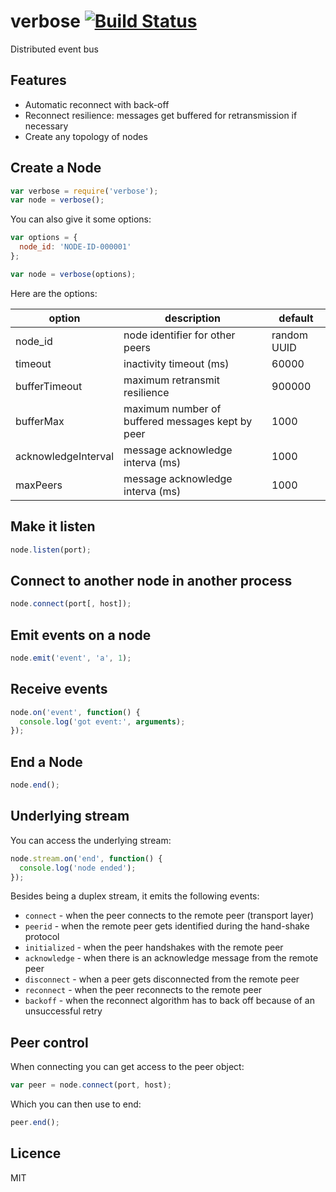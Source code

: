 # verbose [![Build Status](https://secure.travis-ci.org/pgte/verbose.png)](http://travis-ci.org/pgte/verbose)

Distributed event bus

## Features

* Automatic reconnect with back-off
* Reconnect resilience: messages get buffered for retransmission if necessary
* Create any topology of nodes

## Create a Node

```javascript
var verbose = require('verbose');
var node = verbose();
```

You can also give it some options:

```javascript
var options = {
  node_id: 'NODE-ID-000001'
};

var node = verbose(options);
```

Here are the options:

| option              | description                                       |  default    |
|---------------------|---------------------------------------------------|-------------|
| node_id             | node identifier for other peers                   | random UUID |
| timeout             | inactivity timeout (ms)                           | 60000       |
| bufferTimeout       | maximum retransmit resilience                     | 900000      |
| bufferMax           | maximum number of buffered messages kept by peer  | 1000        |
| acknowledgeInterval | message acknowledge interva (ms)                  | 1000        |
| maxPeers            | message acknowledge interva (ms)                  | 1000        |

## Make it listen

```javascript
node.listen(port);
```

## Connect to another node in another process

```javascript
node.connect(port[, host]);
```

## Emit events on a node

```javascript
node.emit('event', 'a', 1);
```

## Receive events

```javascript
node.on('event', function() {
  console.log('got event:', arguments);
});
```

## End a Node

```javascript
node.end();
```

## Underlying stream

You can access the underlying stream:

```javascript
node.stream.on('end', function() {
  console.log('node ended');
});
```

Besides being a duplex stream, it emits the following events:

* `connect` - when the peer connects to the remote peer (transport layer)
* `peerid` - when the remote peer gets identified during the hand-shake protocol
* `initialized` - when the peer handshakes with the remote peer
* `acknowledge` - when there is an acknowledge message from the remote peer
* `disconnect` - when a peer gets disconnected from the remote peer
* `reconnect` - when the peer reconnects to the remote peer
* `backoff` - when the reconnect algorithm has to back off because of an unsuccessful retry

## Peer control

When connecting you can get access to the peer object:

```javascript
var peer = node.connect(port, host);
```

Which you can then use to end:

```javascript
peer.end();
```

## Licence

MIT
